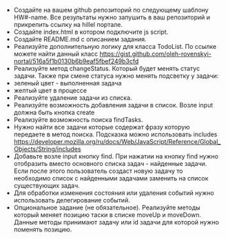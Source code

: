 * Создайте на вашем github репозиторий по следующему шаблону HW#-name. Все результаты нужно запушить в ваш репозиторий и прикрепить ссылку на hillel портале.
* Создайте index.html в котором подключите js script.
* Создайте README.md с описанием задания.
* Реализуйте дополнительную логику для класса TodoList. По ссылке можете найти данный класс https://gist.github.com/oleh-rovenskyi-nortal/516a5f1b0130b6b9eaf5fbef249b3cfd 
* Реализуйте метод changeStatus. Который будет менять статус задачи. Также при смене статуса нужно менять подсветку у задачи:
* зеленый цвет - выполненная задача
* желтый цвет в процессе
* Реализуйте удаление задачи из списка.
* Реализуйте возможность добавления задачи в список. Возле input должна быть кнопка create
* Реализуйте возможность поиска findTasks.
* Нужно найти все задачи которые содержат фразу которую передаете в метод поиска. Подсказка можно использовать includes https://developer.mozilla.org/ru/docs/Web/JavaScript/Reference/Global_Objects/String/includes
* Добавьте возле input кнопку find. При нажатии на кнопку find нужно отобразить вместо основного списка задач - найденные задачи. Если после этого пользователь создаст новую задачу то необходимо список с найденными задачами заменить на список существующих задач.
* Для обработки изменения состояния или удаления событий нужно использовать делегирование событий.
* Опциональное задание (не обязательное). Реализуйте методы который меняет позицию таски в списке moveUp и moveDown. Данные методы принимают задачу или id задачи для которой нужно поменять позицию.
